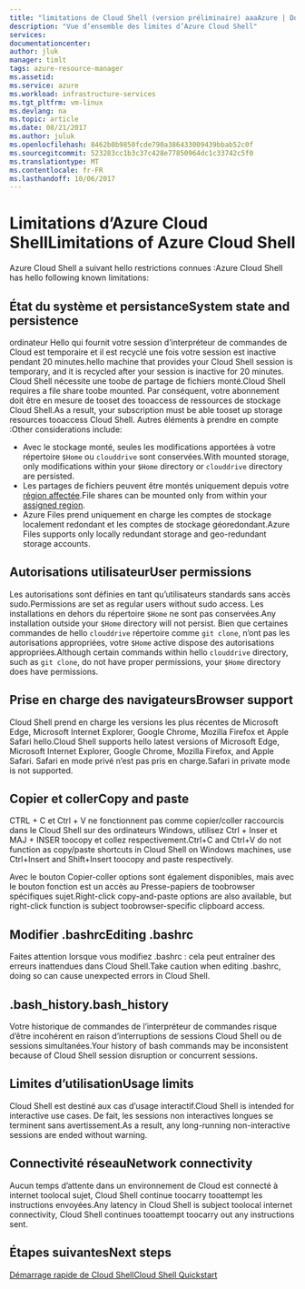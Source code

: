 ```yaml
---
title: "limitations de Cloud Shell (version préliminaire) aaaAzure | Documents Microsoft"
description: "Vue d’ensemble des limites d’Azure Cloud Shell"
services: 
documentationcenter: 
author: jluk
manager: timlt
tags: azure-resource-manager
ms.assetid: 
ms.service: azure
ms.workload: infrastructure-services
ms.tgt_pltfrm: vm-linux
ms.devlang: na
ms.topic: article
ms.date: 08/21/2017
ms.author: juluk
ms.openlocfilehash: 8462b0b9850fcde790a386433009439bbab52c0f
ms.sourcegitcommit: 523283cc1b3c37c428e77850964dc1c33742c5f0
ms.translationtype: MT
ms.contentlocale: fr-FR
ms.lasthandoff: 10/06/2017
---
```

# <a name="limitations-of-azure-cloud-shell"></a><span data-ttu-id="08534-103">Limitations d’Azure Cloud Shell</span><span class="sxs-lookup"><span data-stu-id="08534-103">Limitations of Azure Cloud Shell</span></span>
<span data-ttu-id="08534-104">Azure Cloud Shell a suivant hello restrictions connues :</span><span class="sxs-lookup"><span data-stu-id="08534-104">Azure Cloud Shell has hello following known limitations:</span></span>

## <a name="system-state-and-persistence"></a><span data-ttu-id="08534-105">État du système et persistance</span><span class="sxs-lookup"><span data-stu-id="08534-105">System state and persistence</span></span>
<span data-ttu-id="08534-106">ordinateur Hello qui fournit votre session d’interpréteur de commandes de Cloud est temporaire et il est recyclé une fois votre session est inactive pendant 20 minutes.</span><span class="sxs-lookup"><span data-stu-id="08534-106">hello machine that provides your Cloud Shell session is temporary, and it is recycled after your session is inactive for 20 minutes.</span></span> <span data-ttu-id="08534-107">Cloud Shell nécessite une toobe de partage de fichiers monté.</span><span class="sxs-lookup"><span data-stu-id="08534-107">Cloud Shell requires a file share toobe mounted.</span></span> <span data-ttu-id="08534-108">Par conséquent, votre abonnement doit être en mesure de tooset des tooaccess de ressources de stockage Cloud Shell.</span><span class="sxs-lookup"><span data-stu-id="08534-108">As a result, your subscription must be able tooset up storage resources tooaccess Cloud Shell.</span></span> <span data-ttu-id="08534-109">Autres éléments à prendre en compte :</span><span class="sxs-lookup"><span data-stu-id="08534-109">Other considerations include:</span></span>
* <span data-ttu-id="08534-110">Avec le stockage monté, seules les modifications apportées à votre répertoire `$Home` ou `clouddrive` sont conservées.</span><span class="sxs-lookup"><span data-stu-id="08534-110">With mounted storage, only modifications within your `$Home` directory or `clouddrive` directory are persisted.</span></span>
* <span data-ttu-id="08534-111">Les partages de fichiers peuvent être montés uniquement depuis votre [région affectée](persisting-shell-storage.md#mount-a-new-clouddrive).</span><span class="sxs-lookup"><span data-stu-id="08534-111">File shares can be mounted only from within your [assigned region](persisting-shell-storage.md#mount-a-new-clouddrive).</span></span>
* <span data-ttu-id="08534-112">Azure Files prend uniquement en charge les comptes de stockage localement redondant et les comptes de stockage géoredondant.</span><span class="sxs-lookup"><span data-stu-id="08534-112">Azure Files supports only locally redundant storage and geo-redundant storage accounts.</span></span>

## <a name="user-permissions"></a><span data-ttu-id="08534-113">Autorisations utilisateur</span><span class="sxs-lookup"><span data-stu-id="08534-113">User permissions</span></span>
<span data-ttu-id="08534-114">Les autorisations sont définies en tant qu’utilisateurs standards sans accès sudo.</span><span class="sxs-lookup"><span data-stu-id="08534-114">Permissions are set as regular users without sudo access.</span></span> <span data-ttu-id="08534-115">Les installations en dehors du répertoire `$Home` ne sont pas conservées.</span><span class="sxs-lookup"><span data-stu-id="08534-115">Any installation outside your `$Home` directory will not persist.</span></span>
<span data-ttu-id="08534-116">Bien que certaines commandes de hello `clouddrive` répertoire comme `git clone`, n’ont pas les autorisations appropriées, votre `$Home` active dispose des autorisations appropriées.</span><span class="sxs-lookup"><span data-stu-id="08534-116">Although certain commands within hello `clouddrive` directory, such as `git clone`, do not have proper permissions, your `$Home` directory does have permissions.</span></span>

## <a name="browser-support"></a><span data-ttu-id="08534-117">Prise en charge des navigateurs</span><span class="sxs-lookup"><span data-stu-id="08534-117">Browser support</span></span>
<span data-ttu-id="08534-118">Cloud Shell prend en charge les versions les plus récentes de Microsoft Edge, Microsoft Internet Explorer, Google Chrome, Mozilla Firefox et Apple Safari hello.</span><span class="sxs-lookup"><span data-stu-id="08534-118">Cloud Shell supports hello latest versions of Microsoft Edge, Microsoft Internet Explorer, Google Chrome, Mozilla Firefox, and Apple Safari.</span></span> <span data-ttu-id="08534-119">Safari en mode privé n’est pas pris en charge.</span><span class="sxs-lookup"><span data-stu-id="08534-119">Safari in private mode is not supported.</span></span>

## <a name="copy-and-paste"></a><span data-ttu-id="08534-120">Copier et coller</span><span class="sxs-lookup"><span data-stu-id="08534-120">Copy and paste</span></span>
<span data-ttu-id="08534-121">CTRL + C et Ctrl + V ne fonctionnent pas comme copier/coller raccourcis dans le Cloud Shell sur des ordinateurs Windows, utilisez Ctrl + Inser et MAJ + INSER toocopy et collez respectivement.</span><span class="sxs-lookup"><span data-stu-id="08534-121">Ctrl+C and Ctrl+V do not function as copy/paste shortcuts in Cloud Shell on Windows machines, use Ctrl+Insert and Shift+Insert toocopy and paste respectively.</span></span>

<span data-ttu-id="08534-122">Avec le bouton Copier-coller options sont également disponibles, mais avec le bouton fonction est un accès au Presse-papiers de toobrowser spécifiques sujet.</span><span class="sxs-lookup"><span data-stu-id="08534-122">Right-click copy-and-paste options are also available, but right-click function is subject toobrowser-specific clipboard access.</span></span>

## <a name="editing-bashrc"></a><span data-ttu-id="08534-123">Modifier .bashrc</span><span class="sxs-lookup"><span data-stu-id="08534-123">Editing .bashrc</span></span>
<span data-ttu-id="08534-124">Faites attention lorsque vous modifiez .bashrc : cela peut entraîner des erreurs inattendues dans Cloud Shell.</span><span class="sxs-lookup"><span data-stu-id="08534-124">Take caution when editing .bashrc, doing so can cause unexpected errors in Cloud Shell.</span></span>

## <a name="bashhistory"></a><span data-ttu-id="08534-125">.bash_history</span><span class="sxs-lookup"><span data-stu-id="08534-125">.bash_history</span></span>
<span data-ttu-id="08534-126">Votre historique de commandes de l’interpréteur de commandes risque d’être incohérent en raison d’interruptions de sessions Cloud Shell ou de sessions simultanées.</span><span class="sxs-lookup"><span data-stu-id="08534-126">Your history of bash commands may be inconsistent because of Cloud Shell session disruption or concurrent sessions.</span></span>

## <a name="usage-limits"></a><span data-ttu-id="08534-127">Limites d’utilisation</span><span class="sxs-lookup"><span data-stu-id="08534-127">Usage limits</span></span>
<span data-ttu-id="08534-128">Cloud Shell est destiné aux cas d’usage interactif.</span><span class="sxs-lookup"><span data-stu-id="08534-128">Cloud Shell is intended for interactive use cases.</span></span> <span data-ttu-id="08534-129">De fait, les sessions non interactives longues se terminent sans avertissement.</span><span class="sxs-lookup"><span data-stu-id="08534-129">As a result, any long-running non-interactive sessions are ended without warning.</span></span>

## <a name="network-connectivity"></a><span data-ttu-id="08534-130">Connectivité réseau</span><span class="sxs-lookup"><span data-stu-id="08534-130">Network connectivity</span></span>
<span data-ttu-id="08534-131">Aucun temps d’attente dans un environnement de Cloud est connecté à internet toolocal sujet, Cloud Shell continue toocarry tooattempt les instructions envoyées.</span><span class="sxs-lookup"><span data-stu-id="08534-131">Any latency in Cloud Shell is subject toolocal internet connectivity, Cloud Shell continues tooattempt toocarry out any instructions sent.</span></span>

## <a name="next-steps"></a><span data-ttu-id="08534-132">Étapes suivantes</span><span class="sxs-lookup"><span data-stu-id="08534-132">Next steps</span></span>
[<span data-ttu-id="08534-133">Démarrage rapide de Cloud Shell</span><span class="sxs-lookup"><span data-stu-id="08534-133">Cloud Shell Quickstart</span></span>](quickstart.md)

